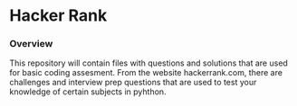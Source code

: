 # Hacker Rank

### Overview

This repository will contain files with questions and solutions that are used for basic coding assesment. From the website hackerrank.com, there are challenges and interview prep questions that are used to test your knowledge of certain subjects in pyhthon.
